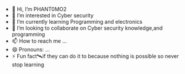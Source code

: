 - 👋 Hi, I’m PHANT0MO2
- 👀 I’m interested in Cyber security
- 🌱 I’m currently learning Programming and electronics
- 💞️ I’m looking to collaborate on Cyber security knowledge,and programming
- 📫 How to reach me ...
- 😄 Pronouns: ...
- ⚡ Fun fact🛰️if they can do it to because nothing is possible so never stop learning

<!---
PHANT0MO2/PHANT0MO2 is a ✨ special ✨ repository because its `README.md` (this file) appears on your GitHub profile.
You can click the Preview link to take a look at your changes.
--->
